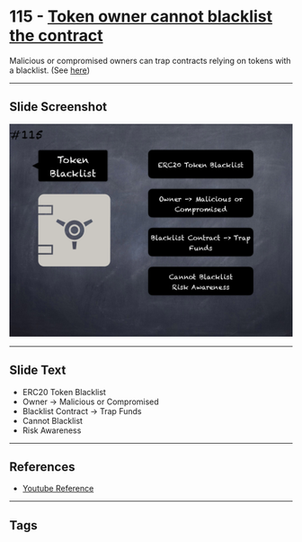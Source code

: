 # 115 - [Token owner cannot blacklist the contract](Token%20owner%20cannot%20blacklist%20the%20contract.md)
Malicious or compromised owners can trap contracts relying on tokens with a blacklist. (See [here](https://github.com/crytic/building-secure-contracts/blob/master/development-guidelines/token_integration.md#owner-privileges))
___
## Slide Screenshot
![0115.png](../../images/5.Pitfalls%20and%20Best%20Practices%20201/115.png)
___
## Slide Text
- ERC20 Token Blacklist
- Owner -> Malicious or Compromised
- Blacklist Contract -> Trap Funds
- Cannot Blacklist
- Risk Awareness
___
## References
- [Youtube Reference](https://youtu.be/WGM1SF8twmw?t=1003)
___
## Tags